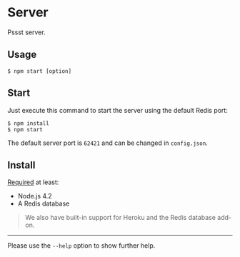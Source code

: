 Server
======
Pssst server.

Usage
-----
```
$ npm start [option]
```

Start
-----
Just execute this command to start the server using the default Redis port:

```
$ npm install
$ npm start
```

The default server port is `62421` and can be changed in `config.json`.

Install
-------
[Required](packages.json) at least:

* Node.js 4.2
* A Redis database

> We also have built-in support for Heroku and the Redis database add-on.

----
Please use the `--help` option to show further help.